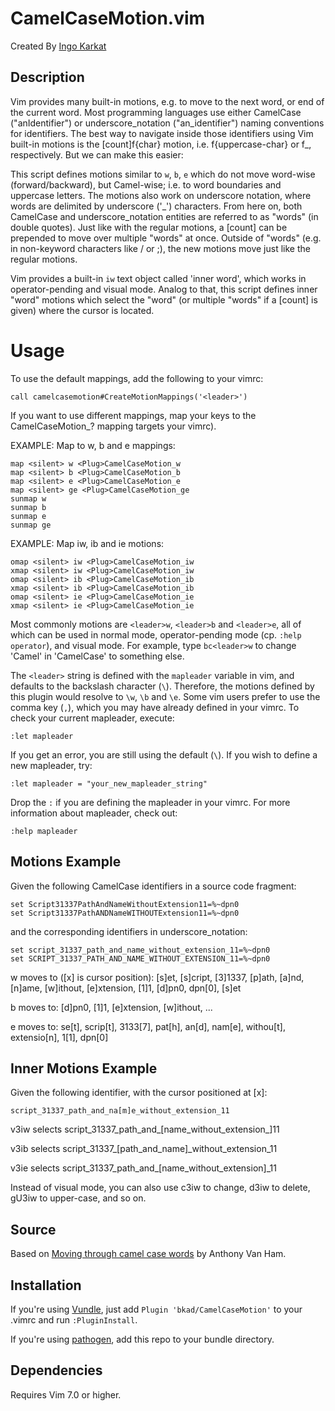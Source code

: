 CamelCaseMotion.vim
====================

Created By [Ingo Karkat](https://github.com/inkarkat)

Description
-----------
Vim provides many built-in motions, e.g. to move to the next word, or end of
the current word. Most programming languages use either CamelCase
("anIdentifier") or underscore_notation ("an_identifier") naming conventions
for identifiers. The best way to navigate inside those identifiers using Vim
built-in motions is the [count]f{char} motion, i.e. f{uppercase-char} or f_,
respectively. But we can make this easier:

This script defines motions similar to `w`, `b`, `e` which do not move
word-wise (forward/backward), but Camel-wise; i.e. to word boundaries and
uppercase letters. The motions also work on underscore notation, where words
are delimited by underscore ('_') characters. From here on, both CamelCase
and underscore_notation entities are referred to as "words" (in double quotes).
Just like with the regular motions, a [count] can be prepended to move over
multiple "words" at once. Outside of "words" (e.g. in non-keyword characters
like / or ;), the new motions move just like the regular motions.

Vim provides a built-in `iw` text object called 'inner word', which works in
operator-pending and visual mode. Analog to that, this script defines inner
"word" motions which select the "word" (or multiple "words" if a [count] is
given) where the cursor is located.

Usage
======
To use the default mappings, add the following to your vimrc:

```vim
call camelcasemotion#CreateMotionMappings('<leader>')
```

If you want to use different mappings, map your keys to the
<Plug>CamelCaseMotion_? mapping targets your vimrc).

EXAMPLE: Map to w, b and e mappings:

```vim
map <silent> w <Plug>CamelCaseMotion_w
map <silent> b <Plug>CamelCaseMotion_b
map <silent> e <Plug>CamelCaseMotion_e
map <silent> ge <Plug>CamelCaseMotion_ge
sunmap w
sunmap b
sunmap e
sunmap ge
```

EXAMPLE: Map iw, ib and ie motions:

```vim
omap <silent> iw <Plug>CamelCaseMotion_iw
xmap <silent> iw <Plug>CamelCaseMotion_iw
omap <silent> ib <Plug>CamelCaseMotion_ib
xmap <silent> ib <Plug>CamelCaseMotion_ib
omap <silent> ie <Plug>CamelCaseMotion_ie
xmap <silent> ie <Plug>CamelCaseMotion_ie
```

Most commonly motions are `<leader>w`, `<leader>b` and `<leader>e`, all of which can
be used in normal mode, operator-pending mode (cp. `:help operator`), and visual
mode. For example, type `bc<leader>w` to change 'Camel' in 'CamelCase' to
something else.

The `<leader>` string is defined with the `mapleader` variable in vim, and
defaults to the backslash character (`\`). Therefore, the motions defined by
this plugin would resolve to `\w`, `\b` and `\e`. Some vim users prefer to use
the comma key (`,`), which you may have already defined in your vimrc. To
check your current mapleader, execute:

```vim
:let mapleader
```

If you get an error, you are still using the default (`\`). If you wish to
define a new mapleader, try:

```vim
:let mapleader = "your_new_mapleader_string"
```

Drop the `:` if you are defining the mapleader in your vimrc. For more
information about mapleader, check out:

```vim
:help mapleader
```

Motions Example
---------------

Given the following CamelCase identifiers in a source code fragment:

```
set Script31337PathAndNameWithoutExtension11=%~dpn0
set Script31337PathANDNameWITHOUTExtension11=%~dpn0
```

and the corresponding identifiers in underscore_notation:

```
set script_31337_path_and_name_without_extension_11=%~dpn0
set SCRIPT_31337_PATH_AND_NAME_WITHOUT_EXTENSION_11=%~dpn0
```

<leader>w moves to ([x] is cursor position): [s]et, [s]cript, [3]1337, [p]ath,
[a]nd, [n]ame, [w]ithout, [e]xtension, [1]1, [d]pn0, dpn[0], [s]et

<leader>b moves to: [d]pn0, [1]1, [e]xtension, [w]ithout, ...

<leader>e moves to: se[t], scrip[t], 3133[7], pat[h], an[d], nam[e], withou[t],
extensio[n], 1[1], dpn[0]

Inner Motions Example
---------------------
Given the following identifier, with the cursor positioned at [x]:

```
script_31337_path_and_na[m]e_without_extension_11
```

v3i<leader>w selects script_31337_path_and_[name_without_extension_]11

v3i<leader>b selects script_31337_[path_and_name]_without_extension_11

v3i<leader>e selects script_31337_path_and_[name_without_extension]_11

Instead of visual mode, you can also use c3i<leader>w to change, d3i<leader>w
to delete, gU3i<leader>w to upper-case, and so on.

Source
------

Based on [Moving through camel case words](http://vim.wikia.com/wiki/Moving_through_camel_case_words) by Anthony Van Ham.

Installation
------------
If you're using [Vundle](https://github.com/VundleVim/Vundle.vim),
just add `Plugin 'bkad/CamelCaseMotion'` to your .vimrc and run `:PluginInstall`.

If you're using [pathogen](https://github.com/tpope/vim-pathogen),
add this repo to your bundle directory.

Dependencies
------------

Requires Vim 7.0 or higher.
